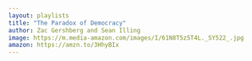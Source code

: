 ```yaml
---
layout: playlists
title: "The Paradox of Democracy"
author: Zac Gershberg and Sean Illing
image: https://m.media-amazon.com/images/I/61N8T5z5T4L._SY522_.jpg
amazon: https://amzn.to/3HhyBIx
---
```


